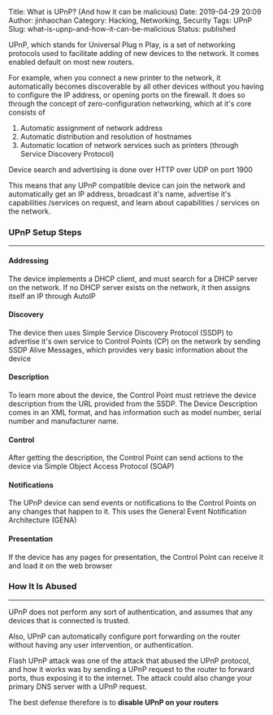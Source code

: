 Title: What is UPnP? (And how it can be malicious)
Date: 2019-04-29 20:09
Author: jinhaochan
Category: Hacking, Networking, Security
Tags: UPnP
Slug: what-is-upnp-and-how-it-can-be-malicious
Status: published

<!-- wp:paragraph -->

UPnP, which stands for Universal Plug n Play, is a set of networking protocols used to facilitate adding of new devices to the network. It comes enabled default on most new routers.

<!-- /wp:paragraph -->

<!-- wp:paragraph -->

For example, when you connect a new printer to the network, it automatically becomes discoverable by all other devices without you having to configure the IP address, or opening ports on the firewall. It does so through the concept of zero-configuration networking, which at it's core consists of

<!-- /wp:paragraph -->

<!-- wp:list {"ordered":true} -->

1.  Automatic assignment of network address
2.  Automatic distribution and resolution of hostnames
3.  Automatic location of network services such as printers (through Service Discovery Protocol)

<!-- /wp:list -->

<!-- wp:paragraph -->

Device search and advertising is done over HTTP over UDP on port 1900

<!-- /wp:paragraph -->

<!-- wp:paragraph -->

This means that any UPnP compatible device can join the network and automatically get an IP address, broadcast it's name, advertise it's capabilities /services on request, and learn about capabilities / services on the network.

<!-- /wp:paragraph -->

<!-- wp:heading {"level":3} -->

### UPnP Setup Steps

<!-- /wp:heading -->

<!-- wp:separator -->

------------------------------------------------------------------------

<!-- /wp:separator -->

</p>
<!-- wp:heading {"level":4} -->

#### Addressing

<!-- /wp:heading -->

<!-- wp:paragraph -->

The device implements a DHCP client, and must search for a DHCP server on the network. If no DHCP server exists on the network, it then assigns itself an IP through AutoIP

<!-- /wp:paragraph -->

<!-- wp:heading {"level":4} -->

#### Discovery

<!-- /wp:heading -->

<!-- wp:paragraph -->

The device then uses Simple Service Discovery Protocol (SSDP) to advertise it's own service to Control Points (CP) on the network by sending SSDP Alive Messages, which provides very basic information about the device

<!-- /wp:paragraph -->

<!-- wp:heading {"level":4} -->

#### Description

<!-- /wp:heading -->

<!-- wp:paragraph -->

To learn more about the device, the Control Point must retrieve the device description from the URL provided from the SSDP. The Device Description comes in an XML format, and has information such as model number, serial number and manufacturer name.

<!-- /wp:paragraph -->

<!-- wp:heading {"level":4} -->

#### Control

<!-- /wp:heading -->

<!-- wp:paragraph -->

After getting the description, the Control Point can send actions to the device via Simple Object Access Protocol (SOAP)

<!-- /wp:paragraph -->

<!-- wp:heading {"level":4} -->

#### Notifications

<!-- /wp:heading -->

<!-- wp:paragraph -->

The UPnP device can send events or notifications to the Control Points on any changes that happen to it. This uses the General Event Notification Architecture (GENA)

<!-- /wp:paragraph -->

<!-- wp:heading {"level":4} -->

#### Presentation

<!-- /wp:heading -->

<!-- wp:paragraph -->

If the device has any pages for presentation, the Control Point can receive it and load it on the web browser

<!-- /wp:paragraph -->

<!-- wp:heading {"level":3} -->

### How It Is Abused

<!-- /wp:heading -->

<!-- wp:separator -->

------------------------------------------------------------------------

<!-- /wp:separator -->

</p>
<!-- wp:paragraph -->

UPnP does not perform any sort of authentication, and assumes that any devices that is connected is trusted.

<!-- /wp:paragraph -->

<!-- wp:paragraph -->

Also, UPnP can automatically configure port forwarding on the router without having any user intervention, or authentication.

<!-- /wp:paragraph -->

<!-- wp:paragraph -->

Flash UPnP attack was one of the attack that abused the UPnP protocol, and how it works was by sending a UPnP request to the router to forward ports, thus exposing it to the internet. The attack could also change your primary DNS server with a UPnP request.

<!-- /wp:paragraph -->

<!-- wp:paragraph -->

The best defense therefore is to **disable UPnP on your routers**

<!-- /wp:paragraph -->
